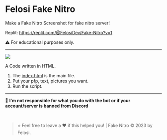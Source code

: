 # Felosi Fake Nitro
Make a Fake Nitro Screenshot for fake nitro server!

Replit: https://replit.com/@FelosiDev/Fake-Nitro?v=1

⚠️ For educational purposes only.


----

![](https://share.creavite.co/6wgZPd1PCI8KeULF.gif)

A Code written in HTML.

1. The [index.html](https://replit.com/@FelosiDev/Fake-Nitro#index.html) is the main file.
2. Put your pfp, text, pictures you want.
3. Run the script.

----

🔰 **I'm not responsible for what you do with the bot or if your account/server is banned from Discord**

</br>

> ⭐ Feel free to leave a ❤️ if this helped you! | Fake Nitro © 2023 by Felosi.

